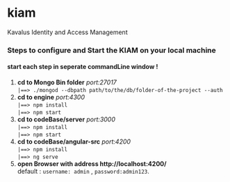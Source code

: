 # kiam
Kavalus Identity and Access Management

### Steps to configure and Start the KIAM on your local machine

####   start each step in seperate commandLine window !

1.  **cd to Mongo Bin folder** _port:27017_ <br>
    `|==> ./mongod --dbpath path/to/the/db/folder-of-the-project --auth`
2.  **cd to engine** _port:4300_ <br> 
    `|==> npm install` <br>
    `|==> npm start` 
3.  **cd to codeBase/server** _port:3000_<br>
    `|==> npm install` <br>
    `|==> npm start`  
4.  **cd to codeBase/angular-src** _port:4200_ <br>
    `|==> npm install` <br>
    `|==> ng serve`
5.  **open Browser with address http://localhost:4200/** <br>
    default  : `username: admin` , `password:admin123`.
